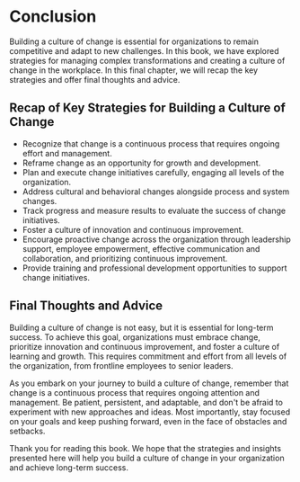 # Conclusion

Building a culture of change is essential for organizations to remain competitive and adapt to new challenges. In this book, we have explored strategies for managing complex transformations and creating a culture of change in the workplace. In this final chapter, we will recap the key strategies and offer final thoughts and advice.

Recap of Key Strategies for Building a Culture of Change
--------------------------------------------------------

* Recognize that change is a continuous process that requires ongoing effort and management.
* Reframe change as an opportunity for growth and development.
* Plan and execute change initiatives carefully, engaging all levels of the organization.
* Address cultural and behavioral changes alongside process and system changes.
* Track progress and measure results to evaluate the success of change initiatives.
* Foster a culture of innovation and continuous improvement.
* Encourage proactive change across the organization through leadership support, employee empowerment, effective communication and collaboration, and prioritizing continuous improvement.
* Provide training and professional development opportunities to support change initiatives.

Final Thoughts and Advice
-------------------------

Building a culture of change is not easy, but it is essential for long-term success. To achieve this goal, organizations must embrace change, prioritize innovation and continuous improvement, and foster a culture of learning and growth. This requires commitment and effort from all levels of the organization, from frontline employees to senior leaders.

As you embark on your journey to build a culture of change, remember that change is a continuous process that requires ongoing attention and management. Be patient, persistent, and adaptable, and don't be afraid to experiment with new approaches and ideas. Most importantly, stay focused on your goals and keep pushing forward, even in the face of obstacles and setbacks.

Thank you for reading this book. We hope that the strategies and insights presented here will help you build a culture of change in your organization and achieve long-term success.
